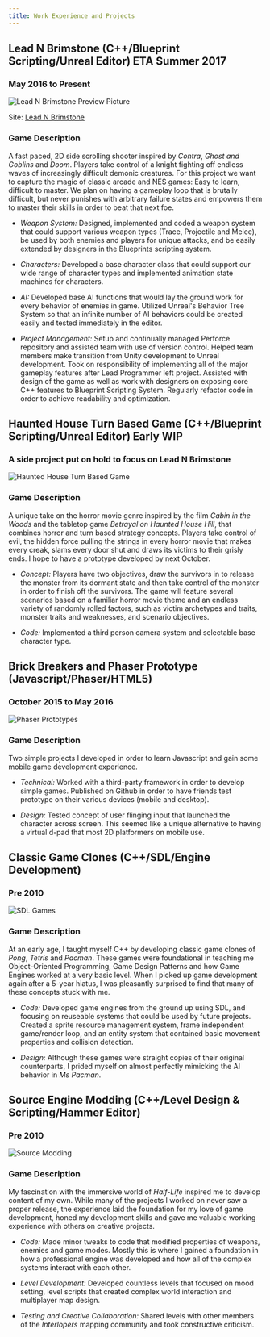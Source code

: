 ```yaml
---
title: Work Experience and Projects
---
```


## Lead N Brimstone (C++/Blueprint Scripting/Unreal Editor) ETA Summer 2017

### May 2016 to Present

![Lead N Brimstone Preview Picture](/assets/img/LnBPreview.png)

Site: [Lead N Brimstone](http://www.wadenkanestudios.com/#!projects/leadnbrimestone.html)


### Game Description
A fast paced, 2D side scrolling shooter inspired by _Contra_, _Ghost and Goblins_ and _Doom_. Players take control of a knight fighting off endless waves of increasingly difficult demonic creatures. For this project we want to capture the magic of classic arcade and NES games: Easy to learn, difficult to master. We plan on having a gameplay loop that is brutally difficult, but never punishes with arbitrary failure states and empowers them to master their skills in order to beat that next foe.

- *Weapon System:* Designed, implemented and coded a weapon system that could support various weapon types (Trace, Projectile and Melee), be used by both enemies and players for unique attacks, and be easily extended by designers in the Blueprints scripting system.

- *Characters:* Developed a base character class that could support our wide range of character types and implemented animation state machines for characters.

- *AI:* Developed base AI functions that would lay the ground work for every behavior of enemies in game. Utilized Unreal's Behavior Tree System so that an infinite number of AI behaviors could be created easily and tested immediately in the editor.

- *Project Management:* Setup and continually managed Perforce repository and assisted team with use of version control. Helped team members make transition from Unity development to Unreal development. Took on responsibility of implementing all of the major gameplay features after Lead Programmer left project. Assisted with design of the game as well as work with designers on exposing core C++ features to Blueprint Scripting System. Regularly refactor code in order to achieve readability and optimization.

## Haunted House Turn Based Game (C++/Blueprint Scripting/Unreal Editor) Early WIP

### A side project put on hold to focus on Lead N Brimstone

![Haunted House Turn Based Game](/assets/img/HHTBSPreview.png)

### Game Description
A unique take on the horror movie genre inspired by the film _Cabin in the Woods_ and the tabletop game _Betrayal on Haunted House Hill_, that combines horror and turn based strategy concepts. Players take control of evil, the hidden force pulling the strings in every horror movie that makes every creak, slams every door shut and draws its victims to their grisly ends. I hope to have a prototype developed by next October.

- *Concept:* Players have two objectives, draw the survivors in to release the monster from its dormant state and then take control of the monster in order to finish off the survivors. The game will feature several scenarios based on a familiar horror movie theme and an endless variety of randomly rolled factors, such as victim archetypes and traits, monster traits and weaknesses, and scenario objectives.

- *Code:* Implemented a third person camera system and selectable base character type.

## Brick Breakers and Phaser Prototype (Javascript/Phaser/HTML5)

### October 2015 to May 2016

![Phaser Prototypes](/assets/img/PhaserPreview.png)

### Game Description
Two simple projects I developed in order to learn Javascript and gain some mobile game development experience.

- *Technical:* Worked with a third-party framework in order to develop simple games. Published on Github in order to have friends test prototype on their various devices (mobile and desktop).

- *Design:* Tested concept of user flinging input that launched the character across screen. This seemed like a unique alternative to having a virtual d-pad that most 2D platformers on mobile use.

## Classic Game Clones (C++/SDL/Engine Development)

### Pre 2010

![SDL Games](/assets/img/SDLPreview.png)

### Game Description
At an early age, I taught myself C++ by developing classic game clones of _Pong_, _Tetris_ and _Pacman_. These games were foundational in teaching me Object-Oriented Programming, Game Design Patterns and how Game Engines worked at a very basic level. When I picked up game development again after a 5-year hiatus, I was pleasantly surprised to find that many of these concepts stuck with me.

- *Code:* Developed game engines from the ground up using SDL, and focusing on reuseable systems that could be used by future projects. Created a sprite resource management system, frame independent game/render loop, and an entity system that contained basic movement properties and collision detection.

- *Design:* Although these games were straight copies of their original counterparts, I prided myself on almost perfectly mimicking the AI behavior in _Ms Pacman_.

## Source Engine Modding (C++/Level Design & Scripting/Hammer Editor)

### Pre 2010

![Source Modding](/assets/img/SourcePreview.png)

### Game Description
My fascination with the immersive world of _Half-Life_ inspired me to develop content of my own. While many of the projects I worked on never saw a proper release, the experience laid the foundation for my love of game development, honed my development skills and gave me valuable working experience with others on creative projects.

- *Code:* Made minor tweaks to code that modified properties of weapons, enemies and game modes. Mostly this is where I gained a foundation in how a professional engine was developed and how all of the complex systems interact with each other.

- *Level Development:* Developed countless levels that focused on mood setting, level scripts that created complex world interaction and multiplayer map design.

- *Testing and Creative Collaboration:* Shared levels with other members of the _Interlopers_ mapping community and took constructive criticism.
